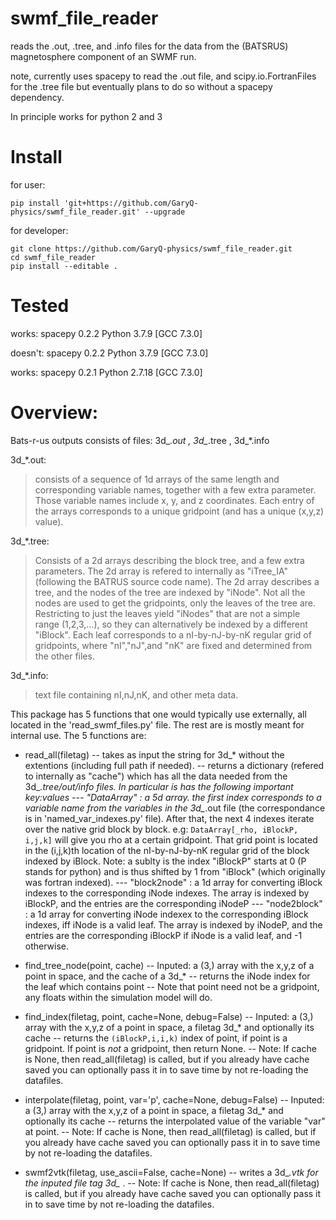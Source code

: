 # swmf_file_reader

reads the .out, .tree, and .info files for the data from the
(BATSRUS) magnetosphere component of an SWMF run.

note, currently uses spacepy to read the .out file,
and scipy.io.FortranFiles for the .tree file
but eventually plans to do so without a spacepy dependency.

In principle works for python 2 and 3

# Install
for user:
```
pip install 'git+https://github.com/GaryQ-physics/swmf_file_reader.git' --upgrade
```

for developer:
```
git clone https://github.com/GaryQ-physics/swmf_file_reader.git
cd swmf_file_reader
pip install --editable .
```

# Tested

works:
spacepy 0.2.2
Python 3.7.9 \[GCC 7.3.0\]

doesn't:
spacepy 0.2.2
Python 3.7.9 \[GCC 7.3.0\]

works:
spacepy 0.2.1
Python 2.7.18 \[GCC 7.3.0\]

# Overview:

Bats-r-us outputs consists of files: 3d_*.out , 3d_*.tree , 3d_*.info

3d_*.out:
> consists of a sequence of 1d arrays of the same length and corresponding variable names,
> together with a few extra parameter.
> Those variable names include x, y, and z coordinates.
> Each entry of the arrays corresponds to a unique gridpoint
> (and has a unique (x,y,z) value).

3d_*.tree:
> Consists of a 2d arrays describing the block tree, and a few extra parameters.
> The 2d array is refered to internally as "iTree_IA" (following the BATRUS source code name).
> The 2d array describes a tree, and the nodes of the tree are indexed by "iNode".
> Not all the nodes are used to get the gridpoints, only the leaves of the tree are.
> Restricting to just the leaves  yield "iNodes" that are not a simple range (1,2,3,...),
> so they can alternatively be indexed by a different "iBlock".
> Each leaf corresponds to a nI-by-nJ-by-nK regular grid of gridpoints,
> where "nI","nJ",and "nK" are fixed and determined from the other files.

3d_*.info:
> text file containing nI,nJ,nK, and other meta data.

This package has 5 functions that one would typically use externally,
all located in the 'read_swmf_files.py' file.
The rest are is mostly meant for internal use.
The 5 functions are:
 - read_all(filetag)
    -- takes as input the string for 3d_*  without the extentions (including full path if needed).
    -- returns a dictionary (refered to internally as "cache")
       which has all the data needed from the 3d_*.tree/out/info files.
       In particular is has the following important key:values
        --- "DataArray" : a 5d array.
            the first index corresponds to a variable name from
            the variables in the 3d_*.out file
            (the correspondance is in 'named_var_indexes.py' file).
            After that, the next 4 indexes iterate over the native grid block by block.
            e.g: `DataArray[_rho, iBlockP, i,j,k]` will give you rho at a certain gridpoint.
            That grid point is located in the (i,j,k)th location of the nI-by-nJ-by-nK regular grid
            of the block indexed by iBlock.
            Note: a sublty is the index "iBlockP" starts at 0 (P stands for python)
            and is thus shifted by 1 from "iBlock" (which originally was fortran indexed).
        --- "block2node" : a 1d array for converting iBlock indexes to the corresponding iNode indexes.
            The array is indexed by iBlockP, and the entries are the corresponding iNodeP
        --- "node2block" : a 1d array for converting iNode indexex to the corresponding iBlock indexes,
            iff iNode is a valid leaf.
            The array is indexed by iNodeP, and the entries are the corresponding iBlockP
            if iNode is a valid leaf, and -1 otherwise.

 - find_tree_node(point, cache)
    -- Inputed: a (3,) array with the x,y,z of a point in space, and the cache of a 3d_*
    -- returns the iNode index for the leaf which contains point
    -- Note that point need not be a gridpoint, any floats within the simulation model will do.

 - find_index(filetag, point, cache=None, debug=False)
    -- Inputed: a (3,) array with the x,y,z of a point in space, a filetag 3d_* and optionally its cache
    -- returns the `(iBlockP,i,i,k)` index of point, if point is a gridpoint.
       If point is *not* a gridpoint, then return None.
    -- Note: If cache is None, then read_all(filetag) is called,
       but if you already have cache saved you can optionally pass it in
       to save time by not re-loading the datafiles.

 - interpolate(filetag, point, var='p', cache=None, debug=False)
    -- Inputed: a (3,) array with the x,y,z of a point in space, a filetag 3d_* and optionally its cache
    -- returns the interpolated value of the variable "var" at point.
    -- Note: If cache is None, then read_all(filetag) is called,
       but if you already have cache saved you can optionally pass it in
       to save time by not re-loading the datafiles.

 - swmf2vtk(filetag, use_ascii=False, cache=None)
    -- writes a 3d_*.vtk for the inputed file tag 3d_* .
    -- Note: If cache is None, then read_all(filetag) is called,
       but if you already have cache saved you can optionally pass it in
       to save time by not re-loading the datafiles.
